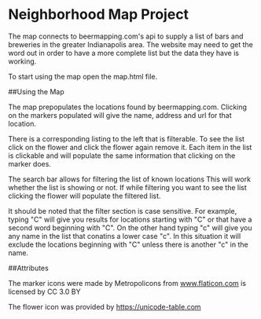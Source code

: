 
# Neighborhood Map Project

The map connects to beermapping.com's api to supply a list of bars and breweries in the greater Indianapolis area. The website may need to get the word out in order to have a more complete list but the data they have is working.

To start using the map open the map.html file.

##Using the Map

The map prepopulates the locations found by beermapping.com. Clicking on the markers populated will give the name, address and url for that location.

There is a corresponding listing to the left that is filterable. To see the list click on the flower and click the flower again remove it. Each item in the list is clickable and will populate the same information that clicking on the marker does.

The search bar allows for filtering the list of known locations This will work whether the list is showing or not. If while filtering you want to see the list clicking the flower will populate the filtered list.

It should be noted that the filter section is case sensitive. For example, typing "C" will give you results for locations starting with "C" or that have a second word beginning with "C". On the other hand typing "c" will give you any name in the list that conatins a lower case "c". In this situation it will exclude the locations beginning with "C" unless there is another "c" in the name.




##Attributes

The marker icons were made by Metropolicons from www.flaticon.com is licensed by CC 3.0 BY

The flower icon was provided by https://unicode-table.com